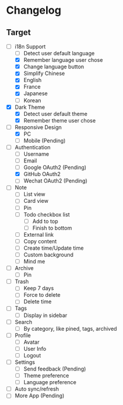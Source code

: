 # Changelog

## Target

- [ ] i18n Support
  - [ ] Detect user default language
  - [x] Remember language user chose
  - [x] Change language button
  - [x] Simplify Chinese
  - [x] English
  - [x] France
  - [x] Japanese
  - [ ] Korean
- [x] Dark Theme
  - [x] Detect user default theme
  - [x] Remember theme user chose
- [ ] Responsive Design
  - [x] PC
  - [ ] Mobile (Pending)
- [ ] Authentication
  - [ ] Username
  - [ ] Email
  - [ ] Google OAuth2 (Pending)
  - [x] GitHub OAuth2
  - [ ] Wechat OAuth2 (Pending)
- [ ] Note
  - [ ] List view
  - [ ] Card view
  - [ ] Pin
  - [ ] Todo checkbox list
    - [ ] Add to top
    - [ ] Finish to bottom
  - [ ] External link
  - [ ] Copy content
  - [ ] Create time/Update time
  - [ ] Custom background
  - [ ] Mind me
- [ ] Archive
  - [ ] Pin
- [ ] Trash
  - [ ] Keep 7 days
  - [ ] Force to delete
  - [ ] Delete time
- [ ] Tags
  - [ ] Display in sidebar
- [ ] Search
  - [ ] By category, like pined, tags, archived
- [ ] Profile
  - [ ] Avatar
  - [ ] User Info
  - [ ] Logout
- [ ] Settings
  - [ ] Send feedback (Pending)
  - [ ] Theme preference
  - [ ] Language preference
- [ ] Auto sync/refresh
- [ ] More App (Pending)
